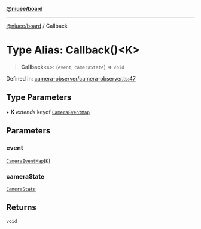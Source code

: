 [**@niuee/board**](../README.md)

***

[@niuee/board](../globals.md) / Callback

# Type Alias: Callback()\<K\>

> **Callback**\<`K`\>: (`event`, `cameraState`) => `void`

Defined in: [camera-observer/camera-observer.ts:47](https://github.com/niuee/board/blob/d74620e4e63da3004adfc7105b7f1136fce9577c/src/camera-observer/camera-observer.ts#L47)

## Type Parameters

• **K** *extends* keyof [`CameraEventMap`](CameraEventMap.md)

## Parameters

### event

[`CameraEventMap`](CameraEventMap.md)\[`K`\]

### cameraState

[`CameraState`](CameraState.md)

## Returns

`void`
